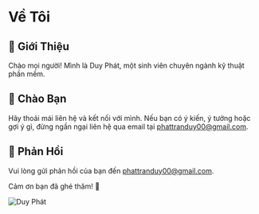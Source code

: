 # Về Tôi

## 🚀 Giới Thiệu
Chào mọi người! Mình là Duy Phát, một sinh viên chuyên ngành kỹ thuật phần mềm.

## 👋 Chào Bạn
Hãy thoải mái liên hệ và kết nối với mình. Nếu bạn có ý kiến, ý tưởng hoặc gợi ý gì, đừng ngần ngại liên hệ qua email tại [phattranduy00@gmail.com](mailto:phattranduy00@gmail.com).

## 🌟 Phản Hồi
Vui lòng gửi phản hồi của bạn đến [phattranduy00@gmail.com](mailto:phattranduy00@gmail.com).

Cảm ơn bạn đã ghé thăm! 🚀

![Duy Phát](link_to_your_image.gif)
